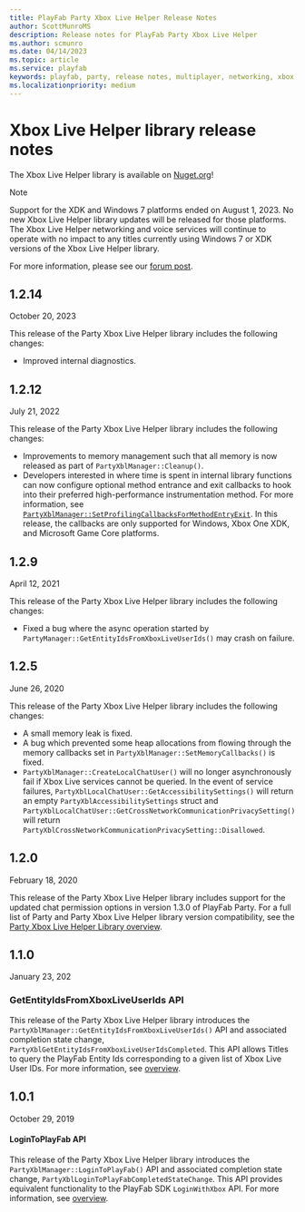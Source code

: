 ```yaml
---
title: PlayFab Party Xbox Live Helper Release Notes
author: ScottMunroMS
description: Release notes for PlayFab Party Xbox Live Helper
ms.author: scmunro
ms.date: 04/14/2023
ms.topic: article
ms.service: playfab
keywords: playfab, party, release notes, multiplayer, networking, xbox, xbl
ms.localizationpriority: medium
---
```


# Xbox Live Helper library release notes

The Xbox Live Helper library is available on [Nuget.org](https://www.nuget.org/profiles/PlayFab)!

> [!NOTE]
> Support for the XDK and Windows 7 platforms ended on August 1, 2023. No new Xbox Live Helper library updates will be released for those platforms. The Xbox Live Helper networking and voice services will continue to operate with no impact to any titles currently using Windows 7 or XDK versions of the Xbox Live Helper library.  
> 
>For more information, please see our [forum post](https://community.playfab.com/articles/141546/playfab-party-ending-support-for-the-xdk-and-windo.html).


## 1.2.14

October 20, 2023

This release of the Party Xbox Live Helper library includes the following changes:

- Improved internal diagnostics.

## 1.2.12

July 21, 2022

This release of the Party Xbox Live Helper library includes the following changes:

- Improvements to memory management such that all memory is now released as part of `PartyXblManager::Cleanup()`.
- Developers interested in where time is spent in internal library functions can now configure optional method entrance and exit callbacks to hook into their preferred high-performance instrumentation method. For more information, see [`PartyXblManager::SetProfilingCallbacksForMethodEntryExit`](xblreference/classes/PartyXblManager/methods/partyxblmanager_setprofilingcallbacksformethodentryexit.md). In this release, the callbacks are only supported for Windows, Xbox One XDK, and Microsoft Game Core platforms.


## 1.2.9

April 12, 2021

This release of the Party Xbox Live Helper library includes the following changes:

- Fixed a bug where the async operation started by `PartyManager::GetEntityIdsFromXboxLiveUserIds()` may crash on failure.

## 1.2.5

June 26, 2020

This release of the Party Xbox Live Helper library includes the following changes:

- A small memory leak is fixed.
- A bug which prevented some heap allocations from flowing through the memory callbacks set in `PartyXblManager::SetMemoryCallbacks()` is fixed.
- `PartyXblManager::CreateLocalChatUser()` will no longer asynchronously fail if Xbox Live services cannot be queried. In the event of service failures, `PartyXblLocalChatUser::GetAccessibilitySettings()` will return an empty `PartyXblAccessibilitySettings` struct and `PartyXblLocalChatUser::GetCrossNetworkCommunicationPrivacySetting()` will return `PartyXblCrossNetworkCommunicationPrivacySetting::Disallowed`.

## 1.2.0

February 18, 2020

This release of the Party Xbox Live Helper library includes support for the updated chat permission options in version 1.3.0 of PlayFab Party. For a full list of Party and Party Xbox Live Helper library version compatibility, see the [Party Xbox Live Helper Library overview](party-xbox-live-guide.md).

## 1.1.0

January 23, 202

### GetEntityIdsFromXboxLiveUserIds API

This release of the Party Xbox Live Helper library introduces the `PartyXblManager::GetEntityIdsFromXboxLiveUserIds()` API and associated completion state change, `PartyXblGetEntityIdsFromXboxLiveUserIdsCompleted`. This API allows Titles to query the PlayFab Entity Ids corresponding to a given list of Xbox Live User IDs. For more information, see [overview](party-xbox-live-guide.md#mapping-between-xbox-live-user-ids-and-playfab-entity-ids).

## 1.0.1

October 29, 2019

#### LoginToPlayFab API

This release of the Party Xbox Live Helper library introduces the `PartyXblManager::LoginToPlayFab()` API and associated completion state change, `PartyXblLoginToPlayFabCompletedStateChange`. This API provides equivalent functionality to the PlayFab SDK `LoginWithXbox` API. For more information, see [overview](party-xbox-live-guide.md#creating-partylocalchatcontrols-from-partyxbllocalchatusers).
